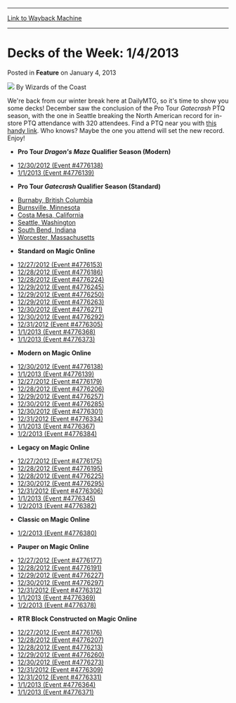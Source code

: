 
---
[Link to Wayback Machine](https://web.archive.org/web/20220129134100/https://magic.wizards.com/en/articles/archive/feature/decks-week-142013-2013-01-04)

[_metadata_:wayback_url]:- "https://magic.wizards.com/en/articles/archive/feature/decks-week-142013-2013-01-04"
[_metadata_:wayback_raw_url]:- "https://web.archive.org/web/20220129134100id_/https://magic.wizards.com/en/articles/archive/feature/decks-week-142013-2013-01-04"
[_metadata_:wayback_capture_timestamp]:- "2022-01-29 13:41:00+00:00"
[_metadata_:description]:- "We're back from our winter break here at DailyMTG, so it's time to show you some decks! December saw the conclusion of the Pro Tour Gatecrash PTQ season, with the one in Seattle breaking the North American record for in-store PTQ attendance with 320 attendees. Find a PTQ near you with this handy link. Who knows? Maybe the one you attend will set the new record. Enjoy!"
[_metadata_:generator]:- "Drupal 7 (http://drupal.org)"
---


Decks of the Week: 1/4/2013
===========================



 Posted in **Feature**
 on January 4, 2013 






![](https://media.magic.wizards.com/styles/auth_small/public/images/person/wizards_author.jpg)
By Wizards of the Coast












We're back from our winter break here at DailyMTG, so it's time to show you some decks! December saw the conclusion of the Pro Tour *Gatecrash* PTQ season, with the one in Seattle breaking the North American record for in-store PTQ attendance with 320 attendees. Find a PTQ near you with [this handy link](http://www.wizards.com/Magic/TCG/Events.aspx?x=mtg/event/protour/qualifierlist#gtc). Who knows? Maybe the one you attend will set the new record. Enjoy! 


* **Pro Tour *Dragon's Maze* Qualifier Season (Modern)**
+ [12/30/2012 (Event #4776138)](http://archive.wizards.com/Magic/Digital/MagicOnlineTourn.aspx?x=mtg/digital/magiconline/tourn/4776138)
+ [1/1/2013 (Event #4776139)](http://archive.wizards.com/Magic/Digital/MagicOnlineTourn.aspx?x=mtg/digital/magiconline/tourn/4776139)
* **Pro Tour *Gatecrash* Qualifier Season (Standard)**
+ [Burnaby, British Columbia](/en/articles/archive/event-coverage/pro-tour-gatecrash-qualifier-season-top-8-standard-decklists-2013-37)
+ [Burnsville, Minnesota](/en/articles/archive/event-coverage/pro-tour-gatecrash-qualifier-season-top-8-standard-decklists-2013-38)
+ [Costa Mesa, California](/en/articles/archive/event-coverage/pro-tour-gatecrash-qualifier-season-top-8-standard-decklists-2013-36)
+ [Seattle, Washington](/en/articles/archive/event-coverage/pro-tour-gatecrash-qualifier-season-top-8-standard-decklists-2013-35)
+ [South Bend, Indiana](/en/articles/archive/event-coverage/pro-tour-gatecrash-qualifier-season-top-8-standard-decklists-2013-39)
+ [Worcester, Massachusetts](/en/articles/archive/event-coverage/pro-tour-gatecrash-qualifier-season-top-8-standard-decklists-2013-40)
* **Standard on Magic Online**
+ [12/27/2012 (Event #4776153)](http://archive.wizards.com/Magic/Digital/MagicOnlineTourn.aspx?x=mtg/digital/magiconline/tourn/4776153)
+ [12/28/2012 (Event #4776186)](http://archive.wizards.com/Magic/Digital/MagicOnlineTourn.aspx?x=mtg/digital/magiconline/tourn/4776186)
+ [12/28/2012 (Event #4776224)](http://archive.wizards.com/Magic/Digital/MagicOnlineTourn.aspx?x=mtg/digital/magiconline/tourn/4776224)
+ [12/29/2012 (Event #4776245)](http://archive.wizards.com/Magic/Digital/MagicOnlineTourn.aspx?x=mtg/digital/magiconline/tourn/4776245)
+ [12/29/2012 (Event #4776250)](http://archive.wizards.com/Magic/Digital/MagicOnlineTourn.aspx?x=mtg/digital/magiconline/tourn/4776250)
+ [12/29/2012 (Event #4776263)](http://archive.wizards.com/Magic/Digital/MagicOnlineTourn.aspx?x=mtg/digital/magiconline/tourn/4776263)
+ [12/30/2012 (Event #4776271)](http://archive.wizards.com/Magic/Digital/MagicOnlineTourn.aspx?x=mtg/digital/magiconline/tourn/4776271)
+ [12/30/2012 (Event #4776292)](http://archive.wizards.com/Magic/Digital/MagicOnlineTourn.aspx?x=mtg/digital/magiconline/tourn/4776292)
+ [12/31/2012 (Event #4776305)](http://archive.wizards.com/Magic/Digital/MagicOnlineTourn.aspx?x=mtg/digital/magiconline/tourn/4776305)
+ [1/1/2013 (Event #4776368)](http://archive.wizards.com/Magic/Digital/MagicOnlineTourn.aspx?x=mtg/digital/magiconline/tourn/4776368)
+ [1/1/2013 (Event #4776373)](http://archive.wizards.com/Magic/Digital/MagicOnlineTourn.aspx?x=mtg/digital/magiconline/tourn/4776373)
* **Modern on Magic Online**
+ [12/30/2012 (Event #4776138)](http://archive.wizards.com/Magic/Digital/MagicOnlineTourn.aspx?x=mtg/digital/magiconline/tourn/4776138)
+ [1/1/2013 (Event #4776139)](http://archive.wizards.com/Magic/Digital/MagicOnlineTourn.aspx?x=mtg/digital/magiconline/tourn/4776139)
+ [12/27/2012 (Event #4776179)](http://archive.wizards.com/Magic/Digital/MagicOnlineTourn.aspx?x=mtg/digital/magiconline/tourn/4776179)
+ [12/28/2012 (Event #4776206)](http://archive.wizards.com/Magic/Digital/MagicOnlineTourn.aspx?x=mtg/digital/magiconline/tourn/4776206)
+ [12/29/2012 (Event #4776257)](http://archive.wizards.com/Magic/Digital/MagicOnlineTourn.aspx?x=mtg/digital/magiconline/tourn/4776257)
+ [12/30/2012 (Event #4776285)](http://archive.wizards.com/Magic/Digital/MagicOnlineTourn.aspx?x=mtg/digital/magiconline/tourn/4776285)
+ [12/30/2012 (Event #4776301)](http://archive.wizards.com/Magic/Digital/MagicOnlineTourn.aspx?x=mtg/digital/magiconline/tourn/4776301)
+ [12/31/2012 (Event #4776334)](http://archive.wizards.com/Magic/Digital/MagicOnlineTourn.aspx?x=mtg/digital/magiconline/tourn/4776334)
+ [1/1/2013 (Event #4776367)](http://archive.wizards.com/Magic/Digital/MagicOnlineTourn.aspx?x=mtg/digital/magiconline/tourn/4776367)
+ [1/2/2013 (Event #4776384)](http://archive.wizards.com/Magic/Digital/MagicOnlineTourn.aspx?x=mtg/digital/magiconline/tourn/4776384)
* **Legacy on Magic Online**
+ [12/27/2012 (Event #4776175)](http://archive.wizards.com/Magic/Digital/MagicOnlineTourn.aspx?x=mtg/digital/magiconline/tourn/4776175)
+ [12/28/2012 (Event #4776195)](http://archive.wizards.com/Magic/Digital/MagicOnlineTourn.aspx?x=mtg/digital/magiconline/tourn/4776195)
+ [12/28/2012 (Event #4776225)](http://archive.wizards.com/Magic/Digital/MagicOnlineTourn.aspx?x=mtg/digital/magiconline/tourn/4776225)
+ [12/30/2012 (Event #4776295)](http://archive.wizards.com/Magic/Digital/MagicOnlineTourn.aspx?x=mtg/digital/magiconline/tourn/4776295)
+ [12/31/2012 (Event #4776306)](http://archive.wizards.com/Magic/Digital/MagicOnlineTourn.aspx?x=mtg/digital/magiconline/tourn/4776306)
+ [1/1/2013 (Event #4776345)](http://archive.wizards.com/Magic/Digital/MagicOnlineTourn.aspx?x=mtg/digital/magiconline/tourn/4776345)
+ [1/2/2013 (Event #4776382)](http://archive.wizards.com/Magic/Digital/MagicOnlineTourn.aspx?x=mtg/digital/magiconline/tourn/4776382)
* **Classic on Magic Online**
+ [1/2/2013 (Event #4776380)](http://archive.wizards.com/Magic/Digital/MagicOnlineTourn.aspx?x=mtg/digital/magiconline/tourn/4776380)
* **Pauper on Magic Online**
+ [12/27/2012 (Event #4776177)](http://archive.wizards.com/Magic/Digital/MagicOnlineTourn.aspx?x=mtg/digital/magiconline/tourn/4776177)
+ [12/28/2012 (Event #4776191)](http://archive.wizards.com/Magic/Digital/MagicOnlineTourn.aspx?x=mtg/digital/magiconline/tourn/4776191)
+ [12/29/2012 (Event #4776227)](http://archive.wizards.com/Magic/Digital/MagicOnlineTourn.aspx?x=mtg/digital/magiconline/tourn/4776227)
+ [12/30/2012 (Event #4776297)](http://archive.wizards.com/Magic/Digital/MagicOnlineTourn.aspx?x=mtg/digital/magiconline/tourn/4776297)
+ [12/31/2012 (Event #4776312)](http://archive.wizards.com/Magic/Digital/MagicOnlineTourn.aspx?x=mtg/digital/magiconline/tourn/4776312)
+ [1/1/2013 (Event #4776369)](http://archive.wizards.com/Magic/Digital/MagicOnlineTourn.aspx?x=mtg/digital/magiconline/tourn/4776369)
+ [1/2/2013 (Event #4776378)](http://archive.wizards.com/Magic/Digital/MagicOnlineTourn.aspx?x=mtg/digital/magiconline/tourn/4776378)
* **RTR Block Constructed on Magic Online**
+ [12/27/2012 (Event #4776176)](http://archive.wizards.com/Magic/Digital/MagicOnlineTourn.aspx?x=mtg/digital/magiconline/tourn/4776176)
+ [12/28/2012 (Event #4776207)](http://archive.wizards.com/Magic/Digital/MagicOnlineTourn.aspx?x=mtg/digital/magiconline/tourn/4776207)
+ [12/28/2012 (Event #4776213)](http://archive.wizards.com/Magic/Digital/MagicOnlineTourn.aspx?x=mtg/digital/magiconline/tourn/4776213)
+ [12/29/2012 (Event #4776260)](http://archive.wizards.com/Magic/Digital/MagicOnlineTourn.aspx?x=mtg/digital/magiconline/tourn/4776260)
+ [12/30/2012 (Event #4776273)](http://archive.wizards.com/Magic/Digital/MagicOnlineTourn.aspx?x=mtg/digital/magiconline/tourn/4776273)
+ [12/31/2012 (Event #4776309)](http://archive.wizards.com/Magic/Digital/MagicOnlineTourn.aspx?x=mtg/digital/magiconline/tourn/4776309)
+ [12/31/2012 (Event #4776331)](http://archive.wizards.com/Magic/Digital/MagicOnlineTourn.aspx?x=mtg/digital/magiconline/tourn/4776331)
+ [1/1/2013 (Event #4776364)](http://archive.wizards.com/Magic/Digital/MagicOnlineTourn.aspx?x=mtg/digital/magiconline/tourn/4776364)
+ [1/1/2013 (Event #4776371)](http://archive.wizards.com/Magic/Digital/MagicOnlineTourn.aspx?x=mtg/digital/magiconline/tourn/4776371)






